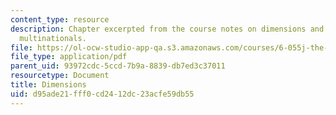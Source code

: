 ```yaml
---
content_type: resource
description: Chapter excerpted from the course notes on dimensions and the power of
  multinationals.
file: https://ol-ocw-studio-app-qa.s3.amazonaws.com/courses/6-055j-the-art-of-approximation-in-science-and-engineering-spring-2008/d95ade21fff0cd2412dc23acfe59db55_feb27a.pdf
file_type: application/pdf
parent_uid: 93972cdc-5ccd-7b9a-8839-db7ed3c37011
resourcetype: Document
title: Dimensions
uid: d95ade21-fff0-cd24-12dc-23acfe59db55
---
```

